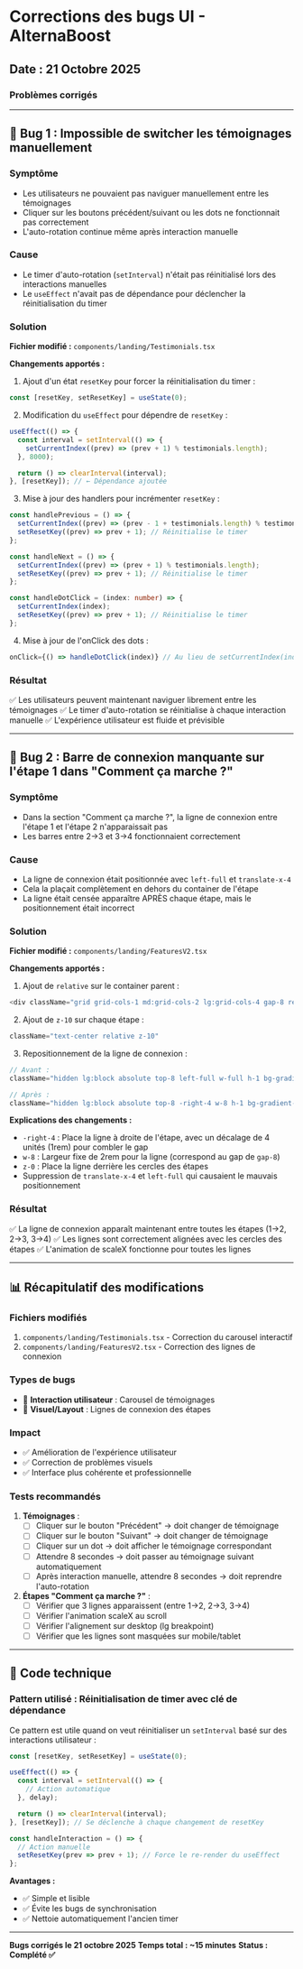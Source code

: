 # Corrections des bugs UI - AlternaBoost

## Date : 21 Octobre 2025

### Problèmes corrigés

---

## 🐛 Bug 1 : Impossible de switcher les témoignages manuellement

### Symptôme
- Les utilisateurs ne pouvaient pas naviguer manuellement entre les témoignages
- Cliquer sur les boutons précédent/suivant ou les dots ne fonctionnait pas correctement
- L'auto-rotation continue même après interaction manuelle

### Cause
- Le timer d'auto-rotation (`setInterval`) n'était pas réinitialisé lors des interactions manuelles
- Le `useEffect` n'avait pas de dépendance pour déclencher la réinitialisation du timer

### Solution

**Fichier modifié :** `components/landing/Testimonials.tsx`

**Changements apportés :**

1. Ajout d'un état `resetKey` pour forcer la réinitialisation du timer :
```typescript
const [resetKey, setResetKey] = useState(0);
```

2. Modification du `useEffect` pour dépendre de `resetKey` :
```typescript
useEffect(() => {
  const interval = setInterval(() => {
    setCurrentIndex((prev) => (prev + 1) % testimonials.length);
  }, 8000);

  return () => clearInterval(interval);
}, [resetKey]); // ← Dépendance ajoutée
```

3. Mise à jour des handlers pour incrémenter `resetKey` :
```typescript
const handlePrevious = () => {
  setCurrentIndex((prev) => (prev - 1 + testimonials.length) % testimonials.length);
  setResetKey((prev) => prev + 1); // Réinitialise le timer
};

const handleNext = () => {
  setCurrentIndex((prev) => (prev + 1) % testimonials.length);
  setResetKey((prev) => prev + 1); // Réinitialise le timer
};

const handleDotClick = (index: number) => {
  setCurrentIndex(index);
  setResetKey((prev) => prev + 1); // Réinitialise le timer
};
```

4. Mise à jour de l'onClick des dots :
```typescript
onClick={() => handleDotClick(index)} // Au lieu de setCurrentIndex(index)
```

### Résultat
✅ Les utilisateurs peuvent maintenant naviguer librement entre les témoignages
✅ Le timer d'auto-rotation se réinitialise à chaque interaction manuelle
✅ L'expérience utilisateur est fluide et prévisible

---

## 🐛 Bug 2 : Barre de connexion manquante sur l'étape 1 dans "Comment ça marche ?"

### Symptôme
- Dans la section "Comment ça marche ?", la ligne de connexion entre l'étape 1 et l'étape 2 n'apparaissait pas
- Les barres entre 2→3 et 3→4 fonctionnaient correctement

### Cause
- La ligne de connexion était positionnée avec `left-full` et `translate-x-4`
- Cela la plaçait complètement en dehors du container de l'étape
- La ligne était censée apparaître APRÈS chaque étape, mais le positionnement était incorrect

### Solution

**Fichier modifié :** `components/landing/FeaturesV2.tsx`

**Changements apportés :**

1. Ajout de `relative` sur le container parent :
```typescript
<div className="grid grid-cols-1 md:grid-cols-2 lg:grid-cols-4 gap-8 relative">
```

2. Ajout de `z-10` sur chaque étape :
```typescript
className="text-center relative z-10"
```

3. Repositionnement de la ligne de connexion :
```typescript
// Avant :
className="hidden lg:block absolute top-8 left-full w-full h-1 bg-gradient-to-r from-blue-400 to-purple-400 transform translate-x-4 origin-left"

// Après :
className="hidden lg:block absolute top-8 -right-4 w-8 h-1 bg-gradient-to-r from-blue-400 to-purple-400 origin-left z-0"
```

**Explications des changements :**
- `-right-4` : Place la ligne à droite de l'étape, avec un décalage de 4 unités (1rem) pour combler le gap
- `w-8` : Largeur fixe de 2rem pour la ligne (correspond au gap de `gap-8`)
- `z-0` : Place la ligne derrière les cercles des étapes
- Suppression de `translate-x-4` et `left-full` qui causaient le mauvais positionnement

### Résultat
✅ La ligne de connexion apparaît maintenant entre toutes les étapes (1→2, 2→3, 3→4)
✅ Les lignes sont correctement alignées avec les cercles des étapes
✅ L'animation de scaleX fonctionne pour toutes les lignes

---

## 📊 Récapitulatif des modifications

### Fichiers modifiés
1. `components/landing/Testimonials.tsx` - Correction du carousel interactif
2. `components/landing/FeaturesV2.tsx` - Correction des lignes de connexion

### Types de bugs
- 🔄 **Interaction utilisateur** : Carousel de témoignages
- 🎨 **Visuel/Layout** : Lignes de connexion des étapes

### Impact
- ✅ Amélioration de l'expérience utilisateur
- ✅ Correction de problèmes visuels
- ✅ Interface plus cohérente et professionnelle

### Tests recommandés
1. **Témoignages** :
   - [ ] Cliquer sur le bouton "Précédent" → doit changer de témoignage
   - [ ] Cliquer sur le bouton "Suivant" → doit changer de témoignage
   - [ ] Cliquer sur un dot → doit afficher le témoignage correspondant
   - [ ] Attendre 8 secondes → doit passer au témoignage suivant automatiquement
   - [ ] Après interaction manuelle, attendre 8 secondes → doit reprendre l'auto-rotation

2. **Étapes "Comment ça marche ?"** :
   - [ ] Vérifier que 3 lignes apparaissent (entre 1→2, 2→3, 3→4)
   - [ ] Vérifier l'animation scaleX au scroll
   - [ ] Vérifier l'alignement sur desktop (lg breakpoint)
   - [ ] Vérifier que les lignes sont masquées sur mobile/tablet

---

## 🔧 Code technique

### Pattern utilisé : Réinitialisation de timer avec clé de dépendance

Ce pattern est utile quand on veut réinitialiser un `setInterval` basé sur des interactions utilisateur :

```typescript
const [resetKey, setResetKey] = useState(0);

useEffect(() => {
  const interval = setInterval(() => {
    // Action automatique
  }, delay);

  return () => clearInterval(interval);
}, [resetKey]); // Se déclenche à chaque changement de resetKey

const handleInteraction = () => {
  // Action manuelle
  setResetKey(prev => prev + 1); // Force le re-render du useEffect
};
```

**Avantages :**
- ✅ Simple et lisible
- ✅ Évite les bugs de synchronisation
- ✅ Nettoie automatiquement l'ancien timer

---

**Bugs corrigés le 21 octobre 2025**
**Temps total : ~15 minutes**
**Status : Complété ✅**

